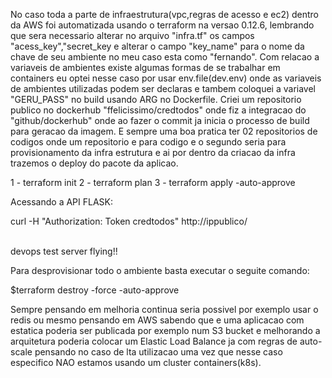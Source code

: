 No caso toda a parte de infraestrutura(vpc,regras de acesso e ec2) dentro da AWS foi automatizada usando o terraform na versao 0.12.6, lembrando que sera necessario alterar no arquivo "infra.tf" os campos "acess_key","secret_key e alterar o campo "key_name" para o nome da chave de seu ambiente no meu caso esta como "fernando".
Com relacao a variaveis de ambientes existe algumas formas de se trabalhar em containers eu optei nesse caso por usar env.file(dev.env) onde as variaveis de ambientes utilizadas podem ser declaras e tambem coloquei a variavel "GERU_PASS" no build usando ARG no Dockerfile.
Criei um repositorio publico no dockerhub "ffelicissimo/credtodos" onde fiz a integracao do "github/dockerhub" onde ao fazer o commit ja inicia o processo de build para geracao da imagem.
E sempre uma boa pratica ter 02 repositorios de codigos onde um repositorio e para codigo e o segundo seria para provisionamento da infra estrutura e ai por dentro da criacao da infra trazemos o deploy do pacote da aplicao.

1 - terraform init
2 - terraform plan
3 - terraform apply -auto-approve

Acessando a API FLASK:

curl -H "Authorization: Token credtodos" http://ippublico/

<a><br>devops test server flying!!</a></br>

Para desprovisionar todo o ambiente basta executar o seguite comando:

$terraform destroy -force -auto-approve

Sempre pensando em melhoria continua seria possivel por exemplo usar o redis ou mesmo pensando em AWS sabendo que e uma aplicacao com estatica poderia ser publicada por exemplo num S3 bucket e melhorando a arquitetura poderia colocar um Elastic Load Balance ja com regras de auto-scale pensando no caso de lta utilizacao uma vez que nesse caso especifico NAO estamos usando um cluster containers(k8s).

